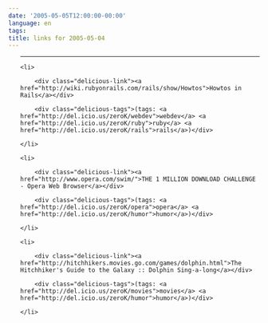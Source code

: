 ```yaml
---
date: '2005-05-05T12:00:00-00:00'
language: en
tags:
title: links for 2005-05-04
---
```



<ul class="delicious">

-------------------------------

	<li>

		<div class="delicious-link"><a href="http://wiki.rubyonrails.com/rails/show/Howtos">Howtos in Rails</a></div>

		<div class="delicious-tags">(tags: <a href="http://del.icio.us/zeroK/webdev">webdev</a> <a href="http://del.icio.us/zeroK/ruby">ruby</a> <a href="http://del.icio.us/zeroK/rails">rails</a>)</div>

	</li>

	<li>

		<div class="delicious-link"><a href="http://www.opera.com/swim/">THE 1 MILLION DOWNLOAD CHALLENGE - Opera Web Browser</a></div>

		<div class="delicious-tags">(tags: <a href="http://del.icio.us/zeroK/opera">opera</a> <a href="http://del.icio.us/zeroK/humor">humor</a>)</div>

	</li>

	<li>

		<div class="delicious-link"><a href="http://hitchhikers.movies.go.com/games/dolphin.html">The Hitchhiker's Guide to the Galaxy :: Dolphin Sing-a-long</a></div>

		<div class="delicious-tags">(tags: <a href="http://del.icio.us/zeroK/movies">movies</a> <a href="http://del.icio.us/zeroK/humor">humor</a>)</div>

	</li>

</ul>